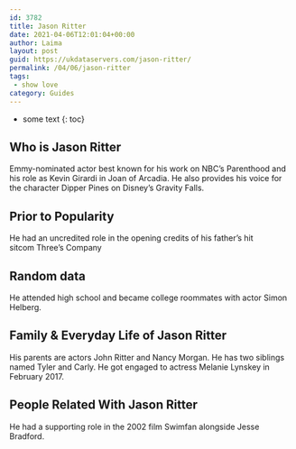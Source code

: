 ```yaml
---
id: 3782
title: Jason Ritter
date: 2021-04-06T12:01:04+00:00
author: Laima
layout: post
guid: https://ukdataservers.com/jason-ritter/
permalink: /04/06/jason-ritter
tags:
 - show love
category: Guides
---
```


* some text
{: toc}


## Who is Jason Ritter
                  
                  
                  
Emmy-nominated actor best known for his work on NBC&#8217;s Parenthood and his role as Kevin Girardi in Joan of Arcadia. He also provides his voice for the character Dipper Pines on Disney&#8217;s Gravity Falls.
                  
              
            
              
            
                
                
                
## Prior to Popularity
                  
                  
                  
He had an uncredited role in the opening credits of his father&#8217;s hit sitcom Three&#8217;s Company
                  
              
            
              
            
                
                
                
## Random data
                  
                  
                  
He attended high school and became college roommates with actor Simon Helberg.
                  
              
            
              
            
                
                
                
## Family & Everyday Life of Jason Ritter
                  
                  
                  
His parents are actors John Ritter and Nancy Morgan. He has two siblings named Tyler and Carly. He got engaged to actress Melanie Lynskey in February 2017.
                  
              
            
              
            
                
                
                
## People Related With Jason Ritter
                  
                  
                  
He had a supporting role in the 2002 film Swimfan alongside Jesse Bradford.
                  
              
            
              
            
                
              
            
              
              
            
            
              
            
          
          
          